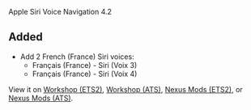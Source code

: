 Apple Siri Voice Navigation 4.2

## Added

- Add 2 French (France) Siri voices:
    - Français (France) - Siri (Voix 3)
    - Français (France) - Siri (Voix 4)

View it on [Workshop (ETS2)](https://steamcommunity.com/sharedfiles/filedetails/changelog/3404021712), [Workshop (ATS)](https://steamcommunity.com/sharedfiles/filedetails/changelog/3404022298), [Nexus Mods (ETS2)](https://www.nexusmods.com/eurotrucksimulator2/mods/173?tab=files), or [Nexus Mods (ATS)](https://www.nexusmods.com/americantrucksimulator/mods/77?tab=files).